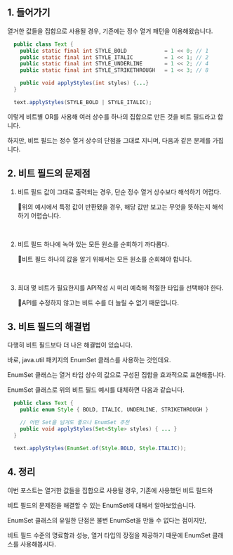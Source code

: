 ## 1. 들어가기

열거한 값들을 집합으로 사용될 경우, 기존에는 정수 열거 패턴을 이용해왔습니다.

```java
  public class Text {
    public static final int STYLE_BOLD            = 1 << 0; // 1
    public static final int STYLE_ITALIC          = 1 << 1; // 2
    public static final int STYLE_UNDERLINE       = 1 << 2; // 4
    public static final int STYLE_STRIKETHROUGH   = 1 << 3; // 8

    public void applyStyles(int styles) {...}
  }
```

```java
  text.applyStyles(STYLE_BOLD | STYLE_ITALIC);
```

이렇게 비트별 OR를 사용해 여러 상수를 하나의 집합으로 만든 것을 비트 필드라고 합니다.

하지만, 비트 필드는 정수 열거 상수의 단점을 그대로 지니며, 다음과 같은 문제를 가집니다.

## 2. 비트 필드의 문제점

1. 비트 필드 값이 그대로 출력되는 경우, 단순 정수 열거 상수보다 해석하기 어렵다.

   🔹위의 예시에서 특정 값이 반환됐을 경우, 해당 값만 보고는 무엇을 뜻하는지 해석하기 어렵습니다.

   <br>

2. 비트 필드 하나에 녹아 있는 모든 원소를 순회하기 까다롭다.

   🔹비트 필드 하나의 값을 알기 위해서는 모든 원소를 순회해야 합니다.

   <br>

3. 최대 몇 비트가 필요한지를 API작성 시 미리 예측해 적절한 타입을 선택해야 한다.

   🔹API를 수정하지 않고는 비트 수를 더 늘릴 수 없기 때문입니다.

## 3. 비트 필드의 해결법

다행히 비트 필드보다 더 나은 해결법이 있습니다.

바로, java.util 패키지의 EnumSet 클래스를 사용하는 것인데요.

EnumSet 클래스는 열거 타입 상수의 값으로 구성된 집합을 효과적으로 표현해줍니다.

EnumSet 클래스로 위의 비트 필드 예시를 대체하면 다음과 같습니다.

```java
  public class Text {
    public enum Style { BOLD, ITALIC, UNDERLINE, STRIKETHROUGH }

    // 어떤 Set을 넘겨도 좋으나 EnumSet 추천
    public void applyStyles(Set<Style> styles) { ... }
  }
```

```java
  text.applyStyles(EnumSet.of(Style.BOLD, Style.ITALIC));
```

## 4. 정리

이번 포스트는 열거한 값들을 집합으로 사용될 경우, 기존에 사용했던 비트 필드와

비트 필드의 문제점을 해결할 수 있는 EnumSet에 대해서 알아보았습니다.

EnumSet 클래스의 유일한 단점은 불변 EnumSet을 만들 수 없다는 점이지만,

비트 필드 수준의 명료함과 성능, 열거 타입의 장점을 제공하기 때문에 EnumSet 클래스를 사용해봅시다.